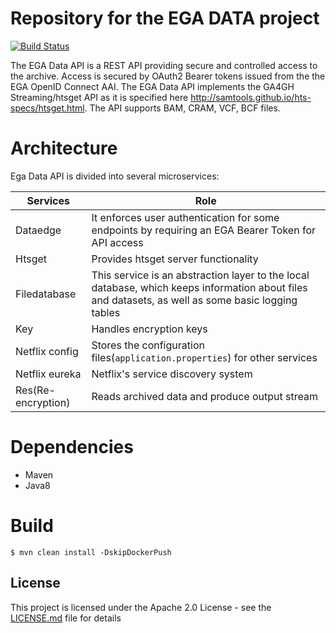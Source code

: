 # Repository for the EGA DATA project

[![Build Status](https://travis-ci.org/EGA-archive/ega-data-api.svg?branch=master)](https://travis-ci.org/EGA-archive/ega-data-api)


The EGA Data API is a REST API providing secure and controlled access to the archive. Access is secured by OAuth2 Bearer tokens issued from the the EGA OpenID Connect AAI. The EGA Data API implements the GA4GH Streaming/htsget API as it is specified here http://samtools.github.io/hts-specs/htsget.html. The API supports BAM, CRAM, VCF, BCF files.


# Architecture

Ega Data API is divided into several microservices:

| Services | Role |
| ------------- | ------------- |
| Dataedge  | It enforces user authentication for some endpoints by requiring an EGA Bearer Token for API access |
| Htsget  | Provides htsget server functionality |
| Filedatabase  | This service is an abstraction layer to the local database, which keeps information about files and datasets, as well as some basic logging tables |
| Key  | Handles encryption keys |
| Netflix config  | Stores the configuration files(`application.properties`) for other services |
| Netflix eureka  | Netflix's service discovery system |
| Res(Re-encryption)  | Reads archived data and produce output stream |

# Dependencies
* Maven
* Java8

# Build
```
$ mvn clean install -DskipDockerPush
```

## License

This project is licensed under the Apache 2.0 License - see the [LICENSE.md](LICENSE.md) file for details
